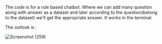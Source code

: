 The code is for a rule based chatbot. Where we can add many question along with answer as a dataset and later according to the question(belong to the dataset) we'll get the appropriate answer. It works in the terminal.

The outlook is :


![Screenshot (259)](https://github.com/Payel206/CODSOFT/assets/141117643/85a56083-7dfb-40a5-b5a8-8f582a122a4e)
